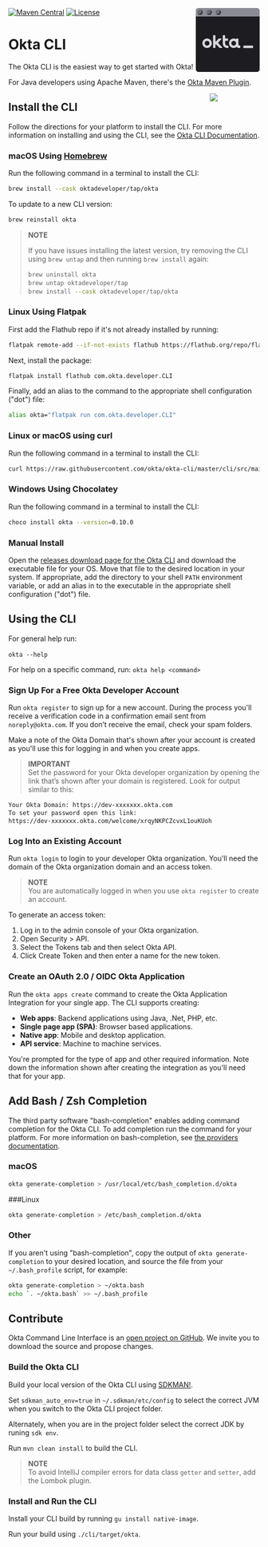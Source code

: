 [<img src="images/okta-cli-blink-min.svg" align="right" width="128px"/>](https://devforum.okta.com/)
[![Maven Central](https://img.shields.io/maven-central/v/com.okta.cli/okta-cli?label=maven%20central%20[BETA]&style=plastic)](https://search.maven.org/#search%7Cga%7C1%7Cg%3A%22com.okta.cli%22%20a%3A%22okta-cli%22)
[![License](https://img.shields.io/badge/License-Apache%202.0-blue.svg)](https://opensource.org/licenses/Apache-2.0)

Okta CLI
========

The Okta CLI is the easiest way to get started with Okta! 

For Java developers using Apache Maven, there's the [Okta Maven Plugin](https://github.com/oktadev/okta-maven-plugin). 

<a href="https://foojay.io/today/works-with-openjdk">
   <img align="right" 
        src="https://github.com/foojayio/badges/raw/main/works_with_openjdk/Works-with-OpenJDK.png"   
        width="100">
</a>

## Install the CLI

Follow the directions for your platform to install the CLI. For more information on installing and using the CLI, see the [Okta CLI Documentation](https://cli.okta.com/).

### macOS Using [Homebrew](https://brew.sh/)

Run the following command in a terminal to install the CLI:

```bash
brew install --cask oktadeveloper/tap/okta
```

To update to a new CLI version:

```bash
brew reinstall okta
```

>**NOTE**
> 
>If you have issues installing the latest version, try removing the CLI using `brew untap` and then running `brew install` again:
>
>
> ```bash
> brew uninstall okta
> brew untap oktadeveloper/tap
> brew install --cask oktadeveloper/tap/okta
> ```

### Linux Using Flatpak
First add the Flathub repo if it's not already installed by running:

```bash
flatpak remote-add --if-not-exists flathub https://flathub.org/repo/flathub.flatpakrepo
```

Next, install the package:

```bash
flatpak install flathub com.okta.developer.CLI
```

Finally, add an alias to the command to the appropriate shell configuration ("dot") file:

```bash
alias okta="flatpak run com.okta.developer.CLI"
```

### Linux or macOS using curl

Run the following command in a terminal to install the CLI:

```bash
curl https://raw.githubusercontent.com/okta/okta-cli/master/cli/src/main/scripts/install.sh | bash
```

### Windows Using Chocolatey

Run the following command in a terminal to install the CLI:

```bash
choco install okta --version=0.10.0
```

### Manual Install

Open the [releases download page for the Okta CLI](https://github.com/okta/okta-cli/releases) and download the executable file for your OS. Move that file to the desired location in your system. If appropriate, add the directory to your shell `PATH` environment variable, or add an alias in to the executable in the appropriate shell configuration ("dot") file.


## Using the CLI

For general help run:

`okta --help`

For help on a specific command, run:
`okta help <command>`


### Sign Up For a Free Okta Developer Account

Run `okta register` to sign up for a new account. During the process you'll receive a verification code in a confirmation email sent from `noreply@okta.com`. If you don’t receive the email, check your spam folders.

Make a note of the Okta Domain that's shown after your account is created as you'll use this for logging in and when you create apps.

>**IMPORTANT**<br/> Set the password for your Okta developer organization by opening the link that’s shown after your domain is registered. Look for output similar to this:
>
```
Your Okta Domain: https://dev-xxxxxxx.okta.com
To set your password open this link:
https://dev-xxxxxxx.okta.com/welcome/xrqyNKPCZcvxL1ouKUoh
```


### Log Into an Existing Account

Run `okta login` to login to your developer Okta organization. You'll need the domain of the Okta organization domain and an access token.

> **NOTE**<br/> You are automatically logged in when you use `okta register` to create an account.

To generate an access token:

1. Log in to the admin console of your Okta organization.
1. Open Security > API.
1. Select the Tokens tab and then select Okta API.
1. Click Create Token and then enter a name for the new token.


### Create an OAuth 2.0 / OIDC Okta Application

Run the `okta apps create` command to create the Okta Application Integration for your single app. The CLI supports creating:

- **Web apps**: Backend applications using Java, .Net, PHP, etc.
- **Single page app (SPA)**: Browser based applications.
- **Native app**: Mobile and desktop application.
- **API service**: Machine to machine services.

You're prompted for the type of app and other required information. Note down the information shown after creating the integration as you'll need that for your app.


## Add Bash / Zsh Completion

The third party software "bash-completion" enables adding command completion for the Okta CLI. To add completion run the command for your platform. For more information on bash-completion, see [the providers documentation](https://picocli.info/autocomplete.html#_installing_completion_scripts_permanently_in_bashzsh).

### macOS

```sh
okta generate-completion > /usr/local/etc/bash_completion.d/okta
```

###Linux

```sh
okta generate-completion > /etc/bash_completion.d/okta
```

### Other

If you aren't using "bash-completion", copy the output of `okta generate-completion` to your desired location, and source the file from your `~/.bash_profile` script, for example:

```sh
okta generate-completion > ~/okta.bash
echo `. ~/okta.bash` >> ~/.bash_profile
```

## Contribute

Okta Command Line Interface is an [open project on GitHub](https://github.com/okta/okta-cli/blob/master). We invite you to download the source and propose changes.

### Build the Okta CLI

Build your local version of the Okta CLI using [SDKMAN!](https://sdkman.io/).

Set `sdkman_auto_env=true` in `~/.sdkman/etc/config` to select the correct JVM when you switch to the Okta CLI project folder.

Alternately, when you are in the project folder select the correct JDK by runing `sdk env`.

Run `mvn clean install` to build the CLI.

>**NOTE**<br/> To avoid IntelliJ compiler errors for data class `getter` and `setter`, add the Lombok plugin.


### Install and Run the CLI

Install your CLI build by running `gu install native-image`.

Run your build using `./cli/target/okta`.
